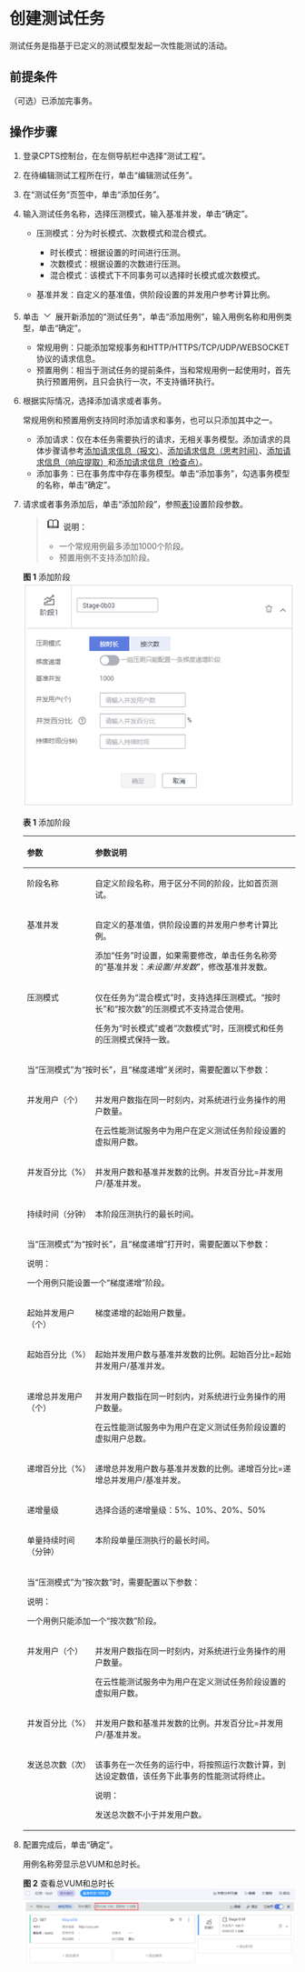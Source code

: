 # 创建测试任务<a name="cpts_01_0051"></a>

测试任务是指基于已定义的测试模型发起一次性能测试的活动。

## 前提条件<a name="section19911020133916"></a>

（可选）已添加完事务。

## 操作步骤<a name="section1292411341135"></a>

1.  登录CPTS控制台，在左侧导航栏中选择“测试工程“。
2.  在待编辑测试工程所在行，单击“编辑测试任务”。
3.  在“测试任务“页签中，单击“添加任务”。
4.  输入测试任务名称，选择压测模式，输入基准并发，单击“确定”。
    -   压测模式：分为时长模式、次数模式和混合模式。
        -   时长模式：根据设置的时间进行压测。
        -   次数模式：根据设置的次数进行压测。
        -   混合模式：该模式下不同事务可以选择时长模式或次数模式。

    -   基准并发：自定义的基准值，供阶段设置的并发用户参考计算比例。

5.  单击![](figures/icon-pull-down.png)展开新添加的“测试任务“，单击“添加用例”，输入用例名称和用例类型，单击“确定”。
    -   常规用例：只能添加常规事务和HTTP/HTTPS/TCP/UDP/WEBSOCKET协议的请求信息。
    -   预置用例：相当于测试任务的提前条件，当和常规用例一起使用时，首先执行预置用例，且只会执行一次，不支持循环执行。

6.  根据实际情况，选择添加请求或者事务。

    常规用例和预置用例支持同时添加请求和事务，也可以只添加其中之一。

    -   添加请求：仅在本任务需要执行的请求，无相关事务模型。添加请求的具体步骤请参考[添加请求信息（报文）](添加请求信息（报文）.md)、[添加请求信息（思考时间）](添加请求信息（思考时间）.md)、[添加请求信息（响应提取）](添加请求信息（响应提取）.md)和[添加请求信息（检查点）](添加请求信息（检查点）.md)。
    -   添加事务：已在事务库中存在事务模型。单击“添加事务”，勾选事务模型的名称，单击“确定”。

7.  请求或者事务添加后，单击“添加阶段”，参照[表1](#table75884531724)设置阶段参数。

    >![](public_sys-resources/icon-note.gif) **说明：**   
    >-   一个常规用例最多添加1000个阶段。  
    >-   预置用例不支持添加阶段。  

    **图 1**  添加阶段<a name="fig7236232530"></a>  
    ![](figures/添加阶段.png "添加阶段")

    **表 1**  添加阶段

    <a name="table75884531724"></a>
    <table><thead align="left"><tr id="row158619531522"><th class="cellrowborder" valign="top" width="25%" id="mcps1.2.3.1.1"><p id="p17586165314218"><a name="p17586165314218"></a><a name="p17586165314218"></a>参数</p>
    </th>
    <th class="cellrowborder" valign="top" width="75%" id="mcps1.2.3.1.2"><p id="p45861531022"><a name="p45861531022"></a><a name="p45861531022"></a>参数说明</p>
    </th>
    </tr>
    </thead>
    <tbody><tr id="row18663157193210"><td class="cellrowborder" valign="top" width="25%" headers="mcps1.2.3.1.1 "><p id="p1020811420328"><a name="p1020811420328"></a><a name="p1020811420328"></a>阶段名称</p>
    </td>
    <td class="cellrowborder" valign="top" width="75%" headers="mcps1.2.3.1.2 "><p id="p202081914163217"><a name="p202081914163217"></a><a name="p202081914163217"></a>自定义阶段名称，用于区分不同的阶段，比如首页测试。</p>
    </td>
    </tr>
    <tr id="row12826553111910"><td class="cellrowborder" valign="top" width="25%" headers="mcps1.2.3.1.1 "><p id="p358521930"><a name="p358521930"></a><a name="p358521930"></a>基准并发</p>
    </td>
    <td class="cellrowborder" valign="top" width="75%" headers="mcps1.2.3.1.2 "><p id="p19751123517175"><a name="p19751123517175"></a><a name="p19751123517175"></a>自定义的基准值，供阶段设置的并发用户参考计算比例。</p>
    <p id="p5585713314"><a name="p5585713314"></a><a name="p5585713314"></a>添加“任务”时设置，如果需要修改，单击任务名称旁的“基准并发：<em id="i9824721193811"><a name="i9824721193811"></a><a name="i9824721193811"></a>未设置/并发数</em>”，修改基准并发数。</p>
    </td>
    </tr>
    <tr id="row95860531729"><td class="cellrowborder" valign="top" width="25%" headers="mcps1.2.3.1.1 "><p id="p1258615319212"><a name="p1258615319212"></a><a name="p1258615319212"></a>压测模式</p>
    </td>
    <td class="cellrowborder" valign="top" width="75%" headers="mcps1.2.3.1.2 "><p id="p109921552132510"><a name="p109921552132510"></a><a name="p109921552132510"></a>仅在任务为“混合模式”时，支持选择压测模式。“按时长”和“按次数”的压测模式不支持混合使用。</p>
    <p id="p10240177155615"><a name="p10240177155615"></a><a name="p10240177155615"></a>任务为“时长模式”或者“次数模式”时，压测模式和任务的压测模式保持一致。</p>
    </td>
    </tr>
    <tr id="row558619531725"><td class="cellrowborder" colspan="2" valign="top" headers="mcps1.2.3.1.1 mcps1.2.3.1.2 "><p id="p17586145311214"><a name="p17586145311214"></a><a name="p17586145311214"></a>当“压测模式”为“按时长”，且“梯度递增”关闭时，需要配置以下参数：</p>
    </td>
    </tr>
    <tr id="row45871530219"><td class="cellrowborder" valign="top" width="25%" headers="mcps1.2.3.1.1 "><p id="p105875531826"><a name="p105875531826"></a><a name="p105875531826"></a>并发用户（个）</p>
    </td>
    <td class="cellrowborder" valign="top" width="75%" headers="mcps1.2.3.1.2 "><p id="p5640153119404"><a name="p5640153119404"></a><a name="p5640153119404"></a>并发用户数指在同一时刻内，对系统进行业务操作的用户数量。</p>
    <p id="p1458717532022"><a name="p1458717532022"></a><a name="p1458717532022"></a>在云性能测试服务中为用户在定义测试任务阶段设置的虚拟用户数。</p>
    </td>
    </tr>
    <tr id="row1178161671817"><td class="cellrowborder" valign="top" width="25%" headers="mcps1.2.3.1.1 "><p id="p197931619187"><a name="p197931619187"></a><a name="p197931619187"></a>并发百分比（%）</p>
    </td>
    <td class="cellrowborder" valign="top" width="75%" headers="mcps1.2.3.1.2 "><p id="p17515339112518"><a name="p17515339112518"></a><a name="p17515339112518"></a>并发用户数和基准并发数的比例。并发百分比=并发用户/基准并发。</p>
    </td>
    </tr>
    <tr id="row13560132151812"><td class="cellrowborder" valign="top" width="25%" headers="mcps1.2.3.1.1 "><p id="p1158613538216"><a name="p1158613538216"></a><a name="p1158613538216"></a>持续时间（分钟）</p>
    </td>
    <td class="cellrowborder" valign="top" width="75%" headers="mcps1.2.3.1.2 "><p id="p15876531929"><a name="p15876531929"></a><a name="p15876531929"></a>本阶段压测执行的最长时间。</p>
    </td>
    </tr>
    <tr id="row958715313215"><td class="cellrowborder" colspan="2" valign="top" headers="mcps1.2.3.1.1 mcps1.2.3.1.2 "><p id="p175872536216"><a name="p175872536216"></a><a name="p175872536216"></a>当“压测模式”为“按时长”，且“梯度递增”打开时，需要配置以下参数：</p>
    <div class="note" id="note058775310212"><a name="note058775310212"></a><a name="note058775310212"></a><span class="notetitle"> 说明： </span><div class="notebody"><p id="p15877531623"><a name="p15877531623"></a><a name="p15877531623"></a>一个用例只能设置一个“梯度递增”阶段。</p>
    </div></div>
    </td>
    </tr>
    <tr id="row119977991810"><td class="cellrowborder" valign="top" width="25%" headers="mcps1.2.3.1.1 "><p id="p19979931813"><a name="p19979931813"></a><a name="p19979931813"></a>起始并发用户（个）</p>
    </td>
    <td class="cellrowborder" valign="top" width="75%" headers="mcps1.2.3.1.2 "><p id="p1799710915183"><a name="p1799710915183"></a><a name="p1799710915183"></a>梯度递增的起始用户数量。</p>
    </td>
    </tr>
    <tr id="row6195154012714"><td class="cellrowborder" valign="top" width="25%" headers="mcps1.2.3.1.1 "><p id="p7195940152717"><a name="p7195940152717"></a><a name="p7195940152717"></a>起始百分比（%）</p>
    </td>
    <td class="cellrowborder" valign="top" width="75%" headers="mcps1.2.3.1.2 "><p id="p18195184032713"><a name="p18195184032713"></a><a name="p18195184032713"></a>起始并发用户数与基准并发数的比例。起始百分比=起始并发用户/基准并发。</p>
    </td>
    </tr>
    <tr id="row135871553424"><td class="cellrowborder" valign="top" width="25%" headers="mcps1.2.3.1.1 "><p id="p115871853228"><a name="p115871853228"></a><a name="p115871853228"></a>递增总并发用户（个）</p>
    </td>
    <td class="cellrowborder" valign="top" width="75%" headers="mcps1.2.3.1.2 "><p id="p19259204431214"><a name="p19259204431214"></a><a name="p19259204431214"></a>并发用户数指在同一时刻内，对系统进行业务操作的用户数量。</p>
    <p id="p1358717532211"><a name="p1358717532211"></a><a name="p1358717532211"></a>在云性能测试服务中为用户在定义测试任务阶段设置的虚拟用户总数。</p>
    </td>
    </tr>
    <tr id="row114660519296"><td class="cellrowborder" valign="top" width="25%" headers="mcps1.2.3.1.1 "><p id="p44663518294"><a name="p44663518294"></a><a name="p44663518294"></a>递增百分比（%）</p>
    </td>
    <td class="cellrowborder" valign="top" width="75%" headers="mcps1.2.3.1.2 "><p id="p1346605192914"><a name="p1346605192914"></a><a name="p1346605192914"></a>递增总并发用户数与基准并发数的比例。递增百分比=递增总并发用户/基准并发。</p>
    </td>
    </tr>
    <tr id="row185871531429"><td class="cellrowborder" valign="top" width="25%" headers="mcps1.2.3.1.1 "><p id="p11587205312218"><a name="p11587205312218"></a><a name="p11587205312218"></a>递增量级</p>
    </td>
    <td class="cellrowborder" valign="top" width="75%" headers="mcps1.2.3.1.2 "><p id="p175876532021"><a name="p175876532021"></a><a name="p175876532021"></a>选择合适的递增量级：5%、10%、20%、50%</p>
    </td>
    </tr>
    <tr id="row3588953129"><td class="cellrowborder" valign="top" width="25%" headers="mcps1.2.3.1.1 "><p id="p95871453121"><a name="p95871453121"></a><a name="p95871453121"></a>单量持续时间（分钟）</p>
    </td>
    <td class="cellrowborder" valign="top" width="75%" headers="mcps1.2.3.1.2 "><p id="p155871753928"><a name="p155871753928"></a><a name="p155871753928"></a>本阶段单量压测执行的最长时间。</p>
    </td>
    </tr>
    <tr id="row1659910578192"><td class="cellrowborder" colspan="2" valign="top" headers="mcps1.2.3.1.1 mcps1.2.3.1.2 "><p id="p12458156122211"><a name="p12458156122211"></a><a name="p12458156122211"></a>当“压测模式”为“按次数”时，需要配置以下参数：</p>
    <div class="note" id="note84221253162216"><a name="note84221253162216"></a><a name="note84221253162216"></a><span class="notetitle"> 说明： </span><div class="notebody"><p id="p7423353112213"><a name="p7423353112213"></a><a name="p7423353112213"></a>一个用例只能添加一个“按次数”阶段。</p>
    </div></div>
    </td>
    </tr>
    <tr id="row1186718572221"><td class="cellrowborder" valign="top" width="25%" headers="mcps1.2.3.1.1 "><p id="p4867145792214"><a name="p4867145792214"></a><a name="p4867145792214"></a>并发用户（个）</p>
    </td>
    <td class="cellrowborder" valign="top" width="75%" headers="mcps1.2.3.1.2 "><p id="p592332012206"><a name="p592332012206"></a><a name="p592332012206"></a>并发用户数指在同一时刻内，对系统进行业务操作的用户数量。</p>
    <p id="p786735792216"><a name="p786735792216"></a><a name="p786735792216"></a>在云性能测试服务中为用户在定义测试任务阶段设置的虚拟用户数。</p>
    </td>
    </tr>
    <tr id="row210083215316"><td class="cellrowborder" valign="top" width="25%" headers="mcps1.2.3.1.1 "><p id="p1943819335319"><a name="p1943819335319"></a><a name="p1943819335319"></a>并发百分比（%）</p>
    </td>
    <td class="cellrowborder" valign="top" width="75%" headers="mcps1.2.3.1.2 "><p id="p164388333315"><a name="p164388333315"></a><a name="p164388333315"></a>并发用户数和基准并发数的比例。并发百分比=并发用户/基准并发。</p>
    </td>
    </tr>
    <tr id="row1325180182313"><td class="cellrowborder" valign="top" width="25%" headers="mcps1.2.3.1.1 "><p id="p032515012231"><a name="p032515012231"></a><a name="p032515012231"></a>发送总次数（次）</p>
    </td>
    <td class="cellrowborder" valign="top" width="75%" headers="mcps1.2.3.1.2 "><p id="p1832520162318"><a name="p1832520162318"></a><a name="p1832520162318"></a>该事务在一次任务的运行中，将按照运行次数计算，到达设定数值，该任务下此事务的性能测试将终止。</p>
    <div class="note" id="note209993147267"><a name="note209993147267"></a><a name="note209993147267"></a><span class="notetitle"> 说明： </span><div class="notebody"><p id="p1599931472610"><a name="p1599931472610"></a><a name="p1599931472610"></a>发送总次数不小于并发用户数。</p>
    </div></div>
    </td>
    </tr>
    </tbody>
    </table>

8.  配置完成后，单击“确定“。

    用例名称旁显示总VUM和总时长。

    **图 2**  查看总VUM和总时长<a name="fig940213208481"></a>  
    ![](figures/查看总VUM和总时长.png "查看总VUM和总时长")



